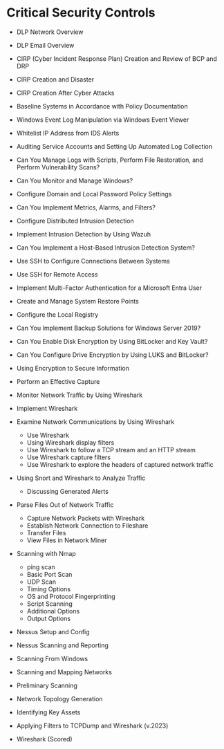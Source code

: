 # Critical Security Controls

* DLP Network Overview

* DLP Email Overview

* CIRP (Cyber Incident Response Plan) Creation and Review of BCP and DRP

* CIRP Creation and Disaster

* CIRP Creation After Cyber Attacks

* Baseline Systems in Accordance with Policy Documentation

* Windows Event Log Manipulation via Windows Event Viewer

* Whitelist IP Address from IDS Alerts

* Auditing Service Accounts and Setting Up Automated Log Collection

* Can You Manage Logs with Scripts, Perform File Restoration, and Perform Vulnerability Scans?

* Can You Monitor and Manage Windows?

* Configure Domain and Local Password Policy Settings

* Can You Implement Metrics, Alarms, and Filters?

* Configure Distributed Intrusion Detection

* Implement Intrusion Detection by Using Wazuh

* Can You Implement a Host-Based Intrusion Detection System?

* Use SSH to Configure Connections Between Systems

* Use SSH for Remote Access

* Implement Multi-Factor Authentication for a Microsoft Entra User

* Create and Manage System Restore Points

* Configure the Local Registry

* Can You Implement Backup Solutions for Windows Server 2019?

* Can You Enable Disk Encryption by Using BitLocker and Key Vault?

* Can You Configure Drive Encryption by Using LUKS and BitLocker?

* Using Encryption to Secure Information

* Perform an Effective Capture

* Monitor Network Traffic by Using Wireshark

* Implement Wireshark

* Examine Network Communications by Using Wireshark
  - Use Wireshark
  - Using Wireshark display filters
  - Use Wireshark to follow a TCP stream and an HTTP stream
  - Use Wireshark capture filters
  - Use Wireshark to explore the headers of captured network traffic

* Using Snort and Wireshark to Analyze Traffic
  - Discussing Generated Alerts

* Parse Files Out of Network Traffic
  - Capture Network Packets with Wireshark
  - Establish Network Connection to Fileshare
  - Transfer Files
  - View Files in Network Miner

* Scanning with Nmap
  - ping scan
  - Basic Port Scan
  - UDP Scan
  - Timing Options
  - OS and Protocol Fingerprinting
  - Script Scanning
  - Additional Options
  - Output Options

* Nessus Setup and Config

* Nessus Scanning and Reporting

* Scanning From Windows

* Scanning and Mapping Networks

* Preliminary Scanning

* Network Topology Generation

* Identifying Key Assets

* Applying Filters to TCPDump and Wireshark (v.2023)

* Wireshark (Scored)


